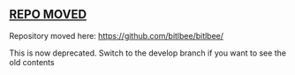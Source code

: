 ## [REPO MOVED](https://github.com/bitlbee/bitlbee/)

Repository moved here: <https://github.com/bitlbee/bitlbee/>

This is now deprecated. Switch to the develop branch if you want to see the old contents
